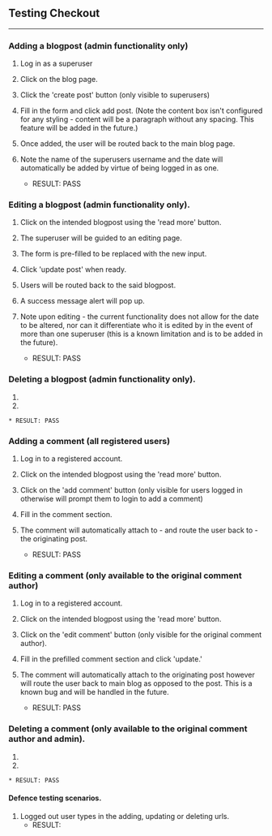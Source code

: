 ## Testing Checkout
***
### Adding a blogpost (admin functionality only)
1. Log in as a superuser
2. Click on the blog page.
3. Click the 'create post' button (only visible to superusers)
4. Fill in the form and click add post. (Note the content box isn't configured for any styling - content will be a paragraph without any spacing. This feature will be added in the future.)
5. Once added, the user will be routed back to the main blog page.
6. Note the name of the superusers username and the date will automatically be added by virtue of being logged in as one.

    * RESULT: PASS

### Editing a blogpost (admin functionality only).
1. Click on the intended blogpost using the 'read more' button.
2. The superuser will be guided to an editing page.
3. The form is pre-filled to be replaced with the new input.
4. Click 'update post' when ready.
5. Users will be routed back to the said blogpost.
6. A success message alert will pop up.
7. Note upon editing - the current functionality does not allow for the date to be altered, nor can it differentiate who it is edited by in the event of more than one superuser (this is a known limitation and is to be added in the future).

    * RESULT: PASS

### Deleting a blogpost (admin functionality only).
1. 
2. 

    * RESULT: PASS

### Adding a comment (all registered users)
1. Log in to a registered account.
2. Click on the intended blogpost using the 'read more' button.
3. Click on the 'add comment' button (only visible for users logged in otherwise will prompt them to login to add a comment)
4. Fill in the comment section.
5. The comment will automatically attach to - and route the user back to - the originating post.

    * RESULT: PASS

### Editing a comment (only available to the original comment author)
1. Log in to a registered account.
2. Click on the intended blogpost using the 'read more' button.
3. Click on the 'edit comment' button (only visible for the original comment author).
4. Fill in the prefilled comment section and click 'update.'
5. The comment will automatically attach to the originating post however will route the user back to main blog as opposed to the post. This is a known bug and will be handled in the future.

    * RESULT: PASS

### Deleting a comment (only available to the original comment author and admin).
1. 
2. 

    * RESULT: PASS

#### Defence testing scenarios.
1. Logged out user types in the adding, updating or deleting urls.
    * RESULT: 